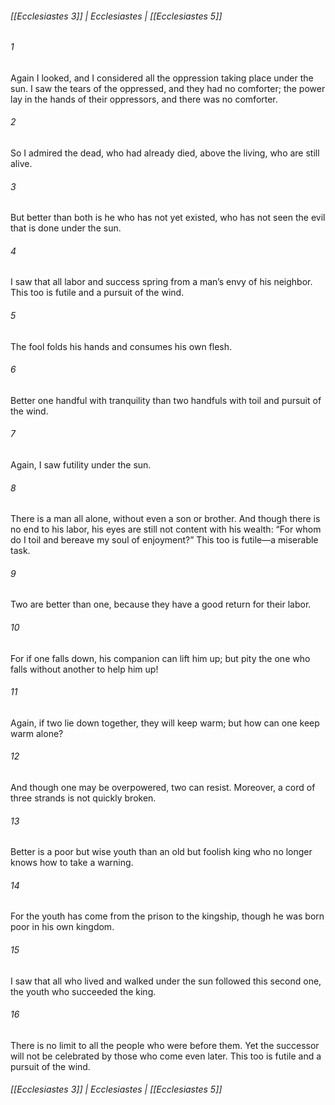 ###### [[Ecclesiastes 3]] | Ecclesiastes | [[Ecclesiastes 5]]

###### 1
Again I looked, and I considered all the oppression taking place under the sun. I saw the tears of the oppressed, and they had no comforter; the power lay in the hands of their oppressors, and there was no comforter.
###### 2
So I admired the dead, who had already died, above the living, who are still alive.
###### 3
But better than both is he who has not yet existed, who has not seen the evil that is done under the sun.
###### 4
I saw that all labor and success spring from a man’s envy of his neighbor. This too is futile and a pursuit of the wind.
###### 5
The fool folds his hands and consumes his own flesh.
###### 6
Better one handful with tranquility than two handfuls with toil and pursuit of the wind.
###### 7
Again, I saw futility under the sun.
###### 8
There is a man all alone, without even a son or brother. And though there is no end to his labor, his eyes are still not content with his wealth: “For whom do I toil and bereave my soul of enjoyment?” This too is futile—a miserable task.
###### 9
Two are better than one, because they have a good return for their labor.
###### 10
For if one falls down, his companion can lift him up; but pity the one who falls without another to help him up!
###### 11
Again, if two lie down together, they will keep warm; but how can one keep warm alone?
###### 12
And though one may be overpowered, two can resist. Moreover, a cord of three strands is not quickly broken.
###### 13
Better is a poor but wise youth than an old but foolish king who no longer knows how to take a warning.
###### 14
For the youth has come from the prison to the kingship, though he was born poor in his own kingdom.
###### 15
I saw that all who lived and walked under the sun followed this second one, the youth who succeeded the king.
###### 16
There is no limit to all the people who were before them. Yet the successor will not be celebrated by those who come even later. This too is futile and a pursuit of the wind.

###### [[Ecclesiastes 3]] | Ecclesiastes | [[Ecclesiastes 5]]

